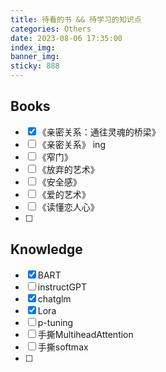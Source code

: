 ```yaml
---
title: 待看的书 && 待学习的知识点
categories: Others
date: 2023-08-06 17:35:00
index_img: 
banner_img: 
sticky: 888
---
```






## Books

- [x] 《亲密关系：通往灵魂的桥梁》 
- [ ] 《亲密关系》   ing
- [ ] 《窄门》
- [ ] 《放弃的艺术》
- [ ] 《安全感》
- [ ] 《爱的艺术》
- [ ] 《读懂恋人心》
- [ ] 



## Knowledge

- [x] BART
- [ ] instructGPT
- [x] chatglm
- [x] Lora
- [ ] p-tuning
- [ ] 手撕MultiheadAttention
- [ ] 手撕softmax
- [ ] 
